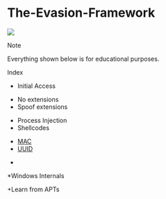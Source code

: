 # The-Evasion-Framework
<p><img src="https://img.shields.io/badge/Malware-8A2BE2">

> [!NOTE]
> Everything shown below is for educational purposes.

Index

* Initial Access
- No extensions
- Spoof extensions

* Process Injection
* Shellcodes
- <a href="MAC.md">MAC</a> 
- <a href="UUID.md">UUID</a> 
* 
*Windows Internals

+Learn from APTs
